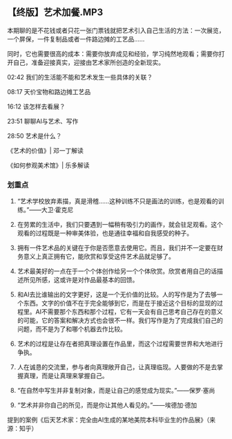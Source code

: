 ## 【终版】艺术加餐.MP3



本期聊的是不花钱或者只花一张门票钱就把艺术引入自己生活的方法：一次展览，一个屏保，一件复制品或者一件路边摊的工艺品……

同时，它也需要很高的成本：需要你放弃成见和经验，学习纯然地观看；需要你打开自己，准备迎接真实，迎接由艺术家所创造的全新现实。



02:42 我们的生活能不能和艺术发生一些具体的关联？

08:17 天价宝物和路边摊工艺品

16:12 该怎样去看展？

23:51 聊聊AI与艺术、写作

28:50 艺术是什么？







《艺术的价值》| 邓一丁解读

《如何参观美术馆》| 乐多解读

### 划重点

 1. “艺术学校放弃素描，真是滑稽……这种训练不只是画法的训练，也是观看的训练。”——大卫·霍克尼

 2. 在劳累的生活中，我们只要遇到一幅稍有吸引力的画作，就会驻足观看。这个观看的过程既是一种审美体验，也是通往幸福和自我感受的种子。

 3. 拥有一件艺术品的关键在于你是否愿意去使用它。而且，我们并不一定要在财务意义上真正拥有它，能欣赏和享受这件艺术品就足够了。

 4. 艺术最美好的一点在于一个个体创作给另一个个体欣赏。欣赏者用自己的话描述所见所感，这或许是对作品最基本的回馈。

 5. 和AI去比谁输出的文字更好，这是一个无价值的比较。人的写作是为了去够一个东西。文字的价值不在于完全能够到它，而是在于接近这个目标的显现的过程里。AI不需要那个东西和那个过程，它有一天会有自己思考自己存在的意义的可能，它的答案和解决方式也会很不一样。我们写作是为了完成我们自己的问题，而不是为了和哪个机器去作比较。

 6. 艺术的过程是让存在者把真理设置在作品里，而这个过程需要世界和大地进行争执。

 7. 人在诚恳的交流里，参与者向真理敞开自己，让真理临现。人要做的不是去掌握真理，而是让真理来掌握自己。

 8. “在自然中写生并非复制对象，而是让自己的感觉成为现实。”——保罗·塞尚

 9. “艺术并非你自己的所见，而是你让其他人看见的。”——埃德加·德加



提到的案例《后天艺术家：完全由AI生成的某地美院本科毕业生的作品展》（来源：知乎）

